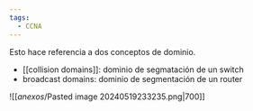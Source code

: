 ```yaml
---
tags:
  - CCNA
---
```

Esto hace referencia a dos conceptos de dominio. 
-  [[collision domains]]: dominio de segmatación de un switch 
- broadcast domains: dominio de segmentación de un router 

![[_anexos_/Pasted image 20240519233235.png|700]]